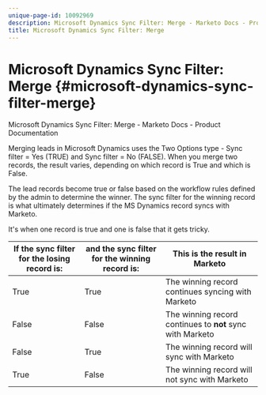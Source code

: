 ```yaml
---
unique-page-id: 10092969
description: Microsoft Dynamics Sync Filter: Merge - Marketo Docs - Product Documentation
title: Microsoft Dynamics Sync Filter: Merge
---
```


# Microsoft Dynamics Sync Filter: Merge {#microsoft-dynamics-sync-filter-merge}

Microsoft Dynamics Sync Filter: Merge - Marketo Docs - Product Documentation

Merging leads in Microsoft Dynamics uses the Two Options type - Sync filter = Yes (TRUE) and Sync filter = No (FALSE). When you merge two records, the result varies, depending on which record is True and which is False.

The lead records become true or false based on the workflow rules defined by the admin to determine the winner. The sync filter for the winning record is what ultimately determines if the MS Dynamics record syncs with Marketo.

It's when one record is true and one is false that it gets tricky. 

| If the sync filter for the losing record is: |and the sync filter for the winning record is: |This is the result in Marketo |
|---|---|---|
| True |True |The winning record continues syncing with Marketo |
| False |False |The winning record continues to **not** sync with Marketo |
| False |True |The winning record will sync with Marketo |
| True |False |The winning record will not sync with Marketo |

